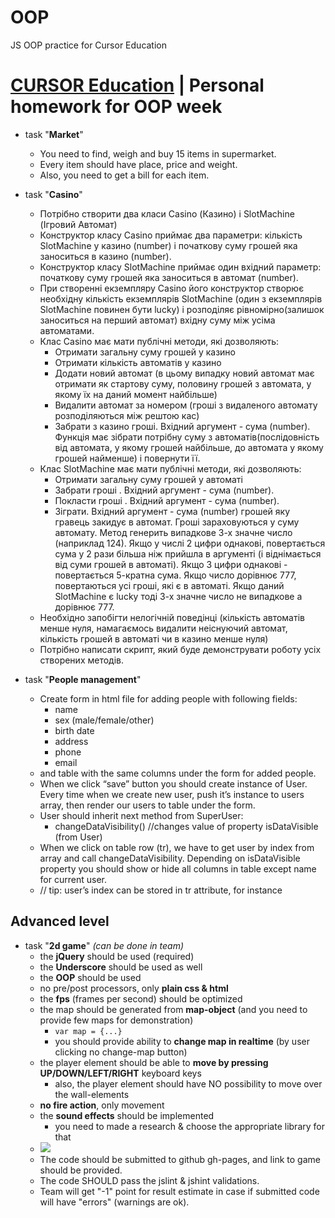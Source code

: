 # OOP
JS OOP practice for Cursor Education
# [CURSOR Education](http://cursor.education/) | Personal homework for OOP week

- task "**Market**"
  - You need to find, weigh and buy 15 items in supermarket. 
  - Every item should have place, price and weight. 
  - Also, you need to get a bill for each item.

- task "**Casino**"
  - Потрібно створити два класи Casino (Казино) і SlotMachine (Ігровий Автомат)
  - Конструктор класу Casino приймає два параметри: кількість SlotMachine у казино (number) і початкову суму грошей яка заноситься в казино (number).
  - Конструктор класу SlotMachine приймає один вхідний параметр: початкову суму грошей яка заноситься в автомат (number).
  - При створенні екземпляру Casino його конструктор створює необхідну кількість екземплярів SlotMachine (один з екземплярів SlotMachine повинен бути lucky) і розподіляє рівномірно(залишок заноситься на перший автомат) вхідну суму між усіма автоматами.
  - Клас Casino має мати публічні методи, які дозволяють:
    - Отримати загальну суму грошей у казино
    - Отримати кількість автоматів у казино
    - Додати новий автомат (в цьому випадку новий автомат має отримати як стартову суму, половину грошей з автомата, у якому їх на даний момент найбільше)
    - Видалити автомат за номером (гроші з видаленого автомату розподіляються між рештою кас)
    - Забрати з казино гроші. Вхідний аргумент - сума (number). Функція має зібрати потрібну суму з автоматів(послідовність від автомата, у якому грошей найбільше, до автомата у якому грошей найменше) і повернути її. 
  - Клас SlotMachine має мати публічні методи, які дозволяють:
    - Отримати загальну суму грошей у автоматі
    - Забрати гроші . Вхідний аргумент - сума (number).
    - Покласти гроші . Вхідний аргумент - сума (number).
    - Зіграти. Вхідний аргумент - сума (number) грошей яку гравець закидує в автомат. Гроші зараховуються у суму автомату.  Метод генерить випадкове 3-х значне число (наприклад 124). Якщо у числі 2 цифри однакові, повертається сума у 2 рази більша ніж прийшла в аргументі (і віднімається від суми грошей в автоматі). Якщо 3 цифри однакові - повертається 5-кратна сума. Якщо число дорівнює 777, повертаються усі гроші, які є в автоматі.  Якщо даний SlotMachine є lucky тоді 3-х значне число не випадкове а дорівнює 777.
  - Необхідно запобігти нелогічній поведінці (кількість автоматів менше нуля, намагаємось видалити неіснуючий автомат, кількість грошей в автоматі чи в казино менше нуля)
  - Потрібно написати скрипт, який буде демонструвати роботу усіх створених методів.

- task "**People management**"
  - Create form in html file for adding people with following fields:
    - name
    - sex (male/female/other)
    - birth date
    - address
    - phone
    - email
  - and table with the same columns under the form for added people.
  - When we click “save” button you should create instance of User. Every time when we create new user, push it’s instance to users array, then render our users to table under the form.
  - User should inherit next method from SuperUser:
     - changeDataVisibility() //changes value of property isDataVisible (from User)
  - When we click on table row (tr), we have to get user by index from array and call changeDataVisibility. Depending on isDataVisible property you should show or hide all columns in table except name for current user.
  - // tip: user’s index can be stored in tr attribute, for instance <tr data-id=”3”>


## Advanced level

- task "**2d game**" *(can be done in team)*
  - the **jQuery** should be used (required)
  - the **Underscore** should be used as well
  - the **OOP** should be used
  - no pre/post processors, only **plain css & html**
  - the **fps** (frames per second) should be optimized
  - the map should be generated from **map-object** (and you need to provide few maps for demonstration)
    - ```var map = {...}```
    - you should provide ability to **change map in realtime** (by user clicking no change-map button)
  - the player element should be able to **move by pressing UP/DOWN/LEFT/RIGHT** keyboard keys
    - also, the player element should have NO possibility to move over the wall-elements
  - **no fire action**, only movement
  - the **sound effects** should be implemented
    - you need to made a research & choose the appropriate library for that
  - ![](http://new.tinygrab.com/7020c0e8b00757efede212ecaed404ddbff288d04a.png)
  - The code should be submitted to github gh-pages, and link to game should be provided.
  - The code SHOULD pass the jslint & jshint validations.
  - Team will get "-1" point for result estimate in case if submitted code will have "errors" (warnings are ok).

